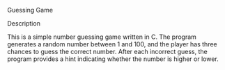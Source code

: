 Guessing Game

Description

This is a simple number guessing game written in C. The program generates a random number between 1 and 100, and the player has three chances to guess the correct number. After each incorrect guess, the program provides a hint indicating whether the number is higher or lower.
